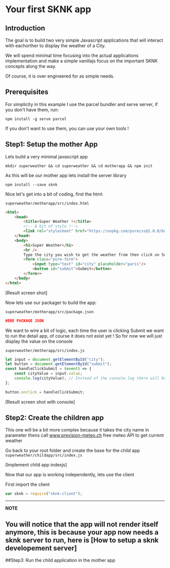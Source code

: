 # Your first SKNK app

## Introduction
The goal is to build two very simple Javascript applications that will interact with eachorther 
to display the weather of a City.

We will spend minimal time focusing into the actual applications implementation and make a simple vanillajs focus on the
important SKNK concepts along the way.

Of course, it is over engineered for as simple needs.

## Prerequisites
For simplicity in this example I use the parcel bundler and serve server, if you don't have them, run:

`npm install -g serve parcel`

If you don't want to use them, you can use your own tools !

## Step1: Setup the mother App

Lets build a very minimal javascript app

```console
mkdir superweather && cd superweather && cd motherapp && npm init
```

As this will be our mother app lets install the server library
```console
npm install --save sknk
```

Nice let's get into a bit of coding, first the html:

`superweather/motherapp/src/index.html`
```html
<html>
    <head>
        <title>Super Weather !</title>
        <!-- A bit of style !-->
        <link rel="stylesheet" href="https://unpkg.com/purecss@1.0.0/build/pure-min.css" integrity="sha384-nn4HPE8lTHyVtfCBi5yW9d20FjT8BJwUXyWZT9InLYax14RDjBj46LmSztkmNP9w" crossorigin="anonymous">
    </head>
    <body>
        <h1>Super Weather</h1>
        <hr />
        Type the city you wish to get the weather from then click on Submit<br />
        <form class="pure-form">
            <input type="text" id="city" placeholder="paris"/>
            <button id="submit">Submit</button>
        </form>>
    </body>
</html>
```

[Result screen shot]

Now lets use our packager to build the app:

`superweather/motherapp/src/package.json`
```json
HERE PACKAGE JSON
```

We want to wire a bit of logic, each time the user is clicking Submit we want to run the detail app, of course
it does not exist yet ! So for now we will just display the value on the console

`superweather/motherapp/src/index.js`
```js
let input = document.getElementById("city");
let button = document.getElementById("submit");
const handleClickSubmit = (event) => {
    const cityValue = input.value;
    console.log(cityValue); // Instead of the console.log there will be the run app call
};

button.onclick = handleClickSubmit;
```

[Result screen shot with console]

## Step2: Create the children app

This one will be a bit more complex because it takes the city name in parameter thens call
www.prevision-meteo.ch free meteo API to get current weather

Go back to your root folder and create the base for the child app
`superweather/childapp/src/index.js`

[Implement child app indexjs]

Now that our app is working independently, lets use the client

First import the client
```js
var sknk = require("sknk-client");

```
---
**NOTE**

 You will notice that the app will not render itself anymore, this is because your app now needs a sknk
server to run, here is [How to setup a sknk developement server]
---
 ##Step3: Run the child application in the mother app